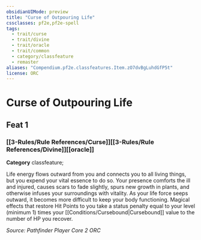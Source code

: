 ```yaml
---
obsidianUIMode: preview
title: "Curse of Outpouring Life"
cssclasses: pf2e,pf2e-spell
tags:
  - trait/curse
  - trait/divine
  - trait/oracle
  - trait/common
  - category/classfeature
  - remaster
aliases: "Compendium.pf2e.classfeatures.Item.zO7dvBgLuhdGfP5t"
license: ORC
---
```

# Curse of Outpouring Life
## Feat 1
### [[3-Rules/Rule References/Curse]][[3-Rules/Rule References/Divine]][[oracle]]

**Category** classfeature; 




Life energy flows outward from you and connects you to all living things, but you expend your vital essence to do so. Your presence comforts the ill and injured, causes scars to fade slightly, spurs new growth in plants, and otherwise infuses your surroundings with vitality. As your life force seeps outward, it becomes more difficult to keep your body functioning. Magical effects that restore Hit Points to you take a status penalty equal to your level (minimum 1) times your [[Conditions/Cursebound|Cursebound]] value to the number of HP you recover.

*Source: Pathfinder Player Core 2*
*ORC*